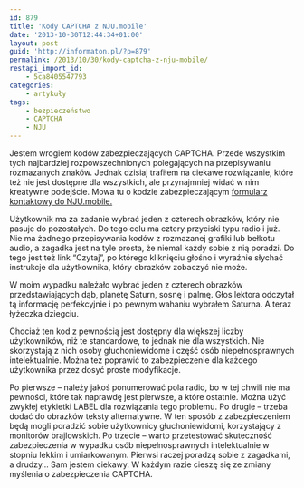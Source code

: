 ```yaml
---
id: 879
title: 'Kody CAPTCHA z NJU.mobile'
date: '2013-10-30T12:44:34+01:00'
layout: post
guid: 'http://informaton.pl/?p=879'
permalink: /2013/10/30/kody-captcha-z-nju-mobile/
restapi_import_id:
    - 5ca8405547793
categories:
    - artykuły
tags:
    - bezpieczeństwo
    - CAPTCHA
    - NJU
---
```


Jestem wrogiem kodów zabezpieczających CAPTCHA. Przede wszystkim tych najbardziej rozpowszechnionych polegających na przepisywaniu rozmazanych znaków. Jednak dzisiaj trafiłem na ciekawe rozwiązanie, które też nie jest dostępne dla wszystkich, ale przynajmniej widać w nim kreatywne podejście. Mowa tu o kodzie zabezpieczającym [formularz kontaktowy do NJU.mobile.](https://www.njumobile.pl/obsluga/formularz-kontaktowy)

Użytkownik ma za zadanie wybrać jeden z czterech obrazków, który nie pasuje do pozostałych. Do tego celu ma cztery przyciski typu radio i już. Nie ma żadnego przepisywania kodów z rozmazanej grafiki lub bełkotu audio, a zagadka jest na tyle prosta, że niemal każdy sobie z nią poradzi. Do tego jest też link “Czytaj”, po którego kliknięciu głośno i wyraźnie słychać instrukcje dla użytkownika, który obrazków zobaczyć nie może.

W moim wypadku należało wybrać jeden z czterech obrazków przedstawiających dąb, planetę Saturn, sosnę i palmę. Głos lektora odczytał tą informację perfekcyjnie i po pewnym wahaniu wybrałem Saturna. A teraz łyżeczka dziegciu.

Chociaż ten kod z pewnością jest dostępny dla większej liczby użytkowników, niż te standardowe, to jednak nie dla wszystkich. Nie skorzystają z nich osoby głuchoniewidome i część osób niepełnosprawnych intelektualnie. Można też poprawić to zabezpieczenie dla każdego użytkownika przez dosyć proste modyfikacje.

Po pierwsze – należy jakoś ponumerować pola radio, bo w tej chwili nie ma pewności, które tak naprawdę jest pierwsze, a które ostatnie. Można użyć zwykłej etykietki LABEL dla rozwiązania tego problemu. Po drugie – trzeba dodać do obrazków teksty alternatywne. W ten sposób z zabezpieczeniem będą mogli poradzić sobie użytkownicy głuchoniewidomi, korzystający z monitorów brajlowskich. Po trzecie – warto przetestować skuteczność zabezpieczenia w wypadku osób niepełnosprawnych intelektualnie w stopniu lekkim i umiarkowanym. Pierwsi raczej poradzą sobie z zagadkami, a drudzy… Sam jestem ciekawy. W każdym razie cieszę się ze zmiany myślenia o zabezpieczenia CAPTCHA.